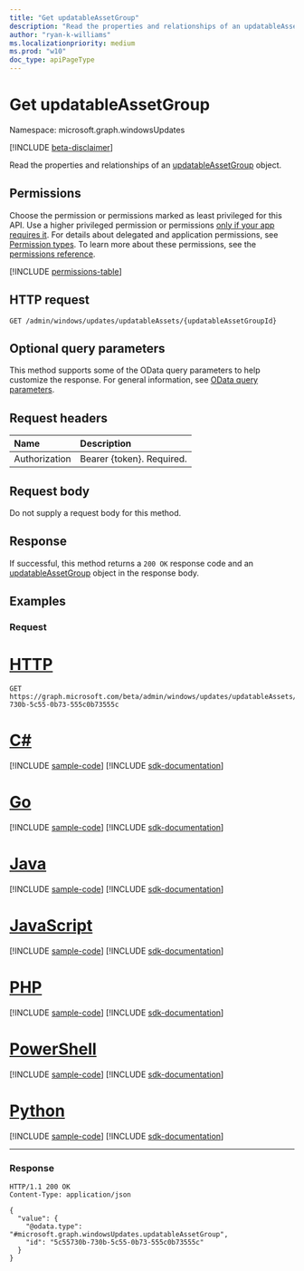```yaml
---
title: "Get updatableAssetGroup"
description: "Read the properties and relationships of an updatableAssetGroup object."
author: "ryan-k-williams"
ms.localizationpriority: medium
ms.prod: "w10"
doc_type: apiPageType
---
```


# Get updatableAssetGroup
Namespace: microsoft.graph.windowsUpdates

[!INCLUDE [beta-disclaimer](../../includes/beta-disclaimer.md)]

Read the properties and relationships of an [updatableAssetGroup](../resources/windowsupdates-updatableassetgroup.md) object.

## Permissions
Choose the permission or permissions marked as least privileged for this API. Use a higher privileged permission or permissions [only if your app requires it](/graph/permissions-overview#best-practices-for-using-microsoft-graph-permissions). For details about delegated and application permissions, see [Permission types](/graph/permissions-overview#permission-types). To learn more about these permissions, see the [permissions reference](/graph/permissions-reference).

<!-- { "blockType": "permissions", "name": "windowsupdates_updatableassetgroup_get" } -->
[!INCLUDE [permissions-table](../includes/permissions/windowsupdates-updatableassetgroup-get-permissions.md)]

## HTTP request

<!-- {
  "blockType": "ignored"
}
-->
``` http
GET /admin/windows/updates/updatableAssets/{updatableAssetGroupId}
```

## Optional query parameters
This method supports some of the OData query parameters to help customize the response. For general information, see [OData query parameters](/graph/query-parameters).

## Request headers
|Name|Description|
|:---|:---|
|Authorization|Bearer {token}. Required.|

## Request body
Do not supply a request body for this method.

## Response

If successful, this method returns a `200 OK` response code and an [updatableAssetGroup](../resources/windowsupdates-updatableassetgroup.md) object in the response body.

## Examples

### Request

# [HTTP](#tab/http)
<!-- {
  "blockType": "request",
  "name": "get_updatableassetgroup"
}
-->
``` http
GET https://graph.microsoft.com/beta/admin/windows/updates/updatableAssets/5c55730b-730b-5c55-0b73-555c0b73555c
```

# [C#](#tab/csharp)
[!INCLUDE [sample-code](../includes/snippets/csharp/get-updatableassetgroup-csharp-snippets.md)]
[!INCLUDE [sdk-documentation](../includes/snippets/snippets-sdk-documentation-link.md)]

# [Go](#tab/go)
[!INCLUDE [sample-code](../includes/snippets/go/get-updatableassetgroup-go-snippets.md)]
[!INCLUDE [sdk-documentation](../includes/snippets/snippets-sdk-documentation-link.md)]

# [Java](#tab/java)
[!INCLUDE [sample-code](../includes/snippets/java/get-updatableassetgroup-java-snippets.md)]
[!INCLUDE [sdk-documentation](../includes/snippets/snippets-sdk-documentation-link.md)]

# [JavaScript](#tab/javascript)
[!INCLUDE [sample-code](../includes/snippets/javascript/get-updatableassetgroup-javascript-snippets.md)]
[!INCLUDE [sdk-documentation](../includes/snippets/snippets-sdk-documentation-link.md)]

# [PHP](#tab/php)
[!INCLUDE [sample-code](../includes/snippets/php/get-updatableassetgroup-php-snippets.md)]
[!INCLUDE [sdk-documentation](../includes/snippets/snippets-sdk-documentation-link.md)]

# [PowerShell](#tab/powershell)
[!INCLUDE [sample-code](../includes/snippets/powershell/get-updatableassetgroup-powershell-snippets.md)]
[!INCLUDE [sdk-documentation](../includes/snippets/snippets-sdk-documentation-link.md)]

# [Python](#tab/python)
[!INCLUDE [sample-code](../includes/snippets/python/get-updatableassetgroup-python-snippets.md)]
[!INCLUDE [sdk-documentation](../includes/snippets/snippets-sdk-documentation-link.md)]

---

### Response

<!-- {
  "blockType": "response",
  "truncated": true,
  "@odata.type": "microsoft.graph.windowsUpdates.updatableAssetGroup"
}
-->
``` http
HTTP/1.1 200 OK
Content-Type: application/json

{
  "value": {
    "@odata.type": "#microsoft.graph.windowsUpdates.updatableAssetGroup",
    "id": "5c55730b-730b-5c55-0b73-555c0b73555c"
  }
}
```

